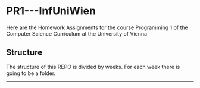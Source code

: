 # PR1---InfUniWien
Here are the Homework Assignments for the course Programming 1 of the Computer Science Curriculum at the University of Vienna 

## Structure
The structure of this REPO is divided by weeks. For each week there is going to be a folder.

---
